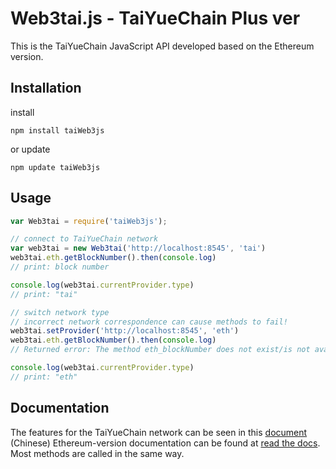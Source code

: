 # Web3tai.js - TaiYueChain Plus ver

This is the TaiYueChain JavaScript API developed based on the Ethereum version.

## Installation

<!-- > NOTICE: You must install lerna via `npm install -g lerna` before install taiWeb3js package. This is a bug that is currently being fixed. (2019-3-27) <Already fixed> -->

install

```
npm install taiWeb3js
```

or update

```
npm update taiWeb3js
```

## Usage

```JavaScript
var Web3tai = require('taiWeb3js');

// connect to TaiYueChain network
var web3tai = new Web3tai('http://localhost:8545', 'tai')
web3tai.eth.getBlockNumber().then(console.log)
// print: block number

console.log(web3tai.currentProvider.type)
// print: "tai"

// switch network type
// incorrect network correspondence can cause methods to fail!
web3tai.setProvider('http://localhost:8545', 'eth')
web3tai.eth.getBlockNumber().then(console.log)
// Returned error: The method eth_blockNumber does not exist/is not available

console.log(web3tai.currentProvider.type)
// print: "eth"
```

## Documentation
The features for the TaiYueChain network can be seen in this [document][docs] (Chinese)
Ethereum-version documentation can be found at [read the docs][eth-docs]. Most methods are called in the same way.

[docs]: https://web3taijs.readthedocs.io/zh/latest/
[eth-docs]: http://web3js.readthedocs.io/en/1.0/
